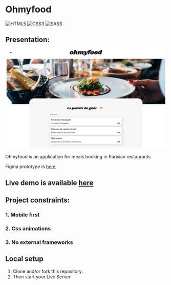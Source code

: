 # Ohmyfood

![HTML5](https://img.shields.io/badge/HTML5-E34F26?style=for-the-badge&logo=html5&logoColor=white)
![CSS3](https://img.shields.io/badge/CSS3-1572B6?style=for-the-badge&logo=css3&logoColor=white)
![SASS](https://img.shields.io/badge/SASS-hotpink.svg?style=for-the-badge&logo=SASS&logoColor=white)


## Presentation:

![ohmyfood](screenshot.png)

Ohmyfood is an application for meals booking in Parisian restaurants

Figma prototype is [here](https://www.figma.com/proto/t4449fzDnwGYmzuwQdu87V/Maquettes-Ohmyfood-(mobile-et-desktop)?node-id=25368-591&scaling=scale-down&page-id=0%3A1&starting-point-node-id=25368%3A591&show-proto-sidebar=1)

## Live demo is available [here](https://github.com/ZhannaZucher/Dynamisez_une_page_web_avec_des_animations_CSS_Zucher_Zhanna)

## Project constraints:

### 1. Mobile first
### 2. Css animations
### 3. No external frameworks

## Local setup

1. Clone and/or fork this repository.
2. Then start your Live Server